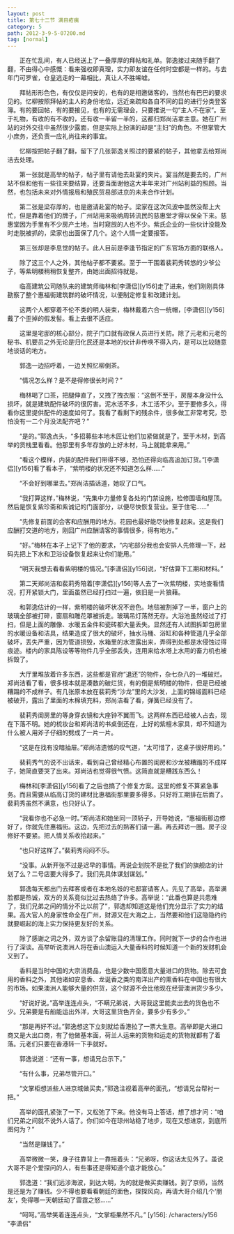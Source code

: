 ```yaml
---
layout: post
title: 第七十二节 满目疮痍
category: 5
path: 2012-3-9-5-07200.md
tag: [normal]
---
```


　　正在忙乱间，有人已经送上了一叠厚厚的拜帖和礼单。郭逸接过来随手翻了翻，不由得心中感慨：看来强权即真理，实力即友谊在任何时空都是一样的。与去年门可罗雀，仓皇逃走的一幕相比，真让人不胜唏嘘。

　　拜帖形形色色，有仅仅是问安的，也有的是相邀做客的，当然也有巴巴的要求见的。忆柳按照拜帖的主人的身份地位，远近亲疏和各自不同的目的进行分类登客簿。有的要回帖，有的要接见，也有的无需理会，只要推说一句“主人不在家”。至于礼物，有收的有不收的，还有收一半留一半的，这都归郑尚洁拿主意。她在广州站的对外交往中虽然很少露面，但是实际上扮演的却是“主妇”的角色。不但掌管大小庶务，还负责一应礼尚往来的事宜。

　　忆柳按把帖子翻了翻，留下了几张郭逸关照过的要紧的帖子，其他拿去给郑尚洁去处理。

　　第一张就是高举的帖子，帖子里有请他去赴宴的夹片。宴当然是要去的，广州站不但和他有一些往来要结算，还要当面谢他这大半年来对广州站利益的照顾。当然，也包括未来对外情报局和殖民贸易部进京的未来合作计划。

　　第二张是梁存厚的，也是邀请赴宴的帖子。梁家在这次风波中虽然没帮上大忙，但是靠着他们的牌子，广州站用来吸纳周转流民的慈惠堂才得以保全下来。慈惠堂因为手里有不少房产土地，当时窥觊的人也不少。紫氏企业的一些伙计没能及时走脱被抓的，梁家也出面保了几个。这个人情一定要报答。

　　第三张却是李息觉的帖子。此人目前是李逢节指定的广东官场方面的联络人。

　　除了这三个人之外，其他帖子都不要紧。至于一干围着裴莉秀转悠的少爷公子，等紫明楼稍稍恢复整齐，由她出面招待就是。

　　临高建筑公司随队来的建筑师梅林和[李潇侣][y156]走了进来，他们刚刚具体勘察了整个惠福街建筑群的破坏情况，以便制定修复和改建计划。

　　这两个人都穿着不伦不类的明人装束，梅林戴着六合一统帽，[李潇侣][y156]戴了个歪掉的假发髻。看上去很不适应。

　　这里是宅邸的核心部分，院子门口就有政保人员进行关防。除了元老和元老的秘书、机要员之外无论是归化民还是本地的伙计非传唤不得入内，是可以比较随意地谈话的地方。

　　郭逸一边招呼着，一边关照忆柳倒茶。

　　“情况怎么样？是不是得修很长时间？”

　　梅林喝了口茶，把腿伸直了，又拽了拽衣服：“这倒不至于，房屋本身没什么损坏，就是建筑配件破坏的很厉害。泥水活不多，木工活不少。至于要修多久，得看你这里提供配件的速度如何了。我看了看剩下的残余件，很多做工非常考究，恐怕没有一二个月没法配齐吧？”

　　“是的。”郭逸点头，“多招募些本地木匠让他们加紧做就是了。至于木材，到高举的货栈里看看。他那里有多年存放的上好木材，马上就能拿来用。”

　　“看这个模样，内装的配件我们带得不够，恐怕还得向临高追加订货。”[李潇侣][y156]看了看本子，“紫明楼的状况还不知道怎么样……”

　　“不会好到哪里去。”郑尚洁插话道，她叹了口气。

　　“我打算这样，”梅林说，“先集中力量修复各处的门禁设施，检修围墙和屋顶。然后是恢复紫珍斋和紫诚记的门面部分，以便尽快恢复营业。至于住宅……”

　　“先修复前面的会客和应酬用的地方。花园也最好能尽快修复起来。这是我们应酬打交道的地方，刚回广州应酬请客的事情很多，得有地方。”

　　“好。”梅林在本子上记下了他的要求，“内宅部分我也会安排人先修理一下，起码先把上下水和卫浴设备恢复起来让你们能用。”

　　“明天我想去看看紫明楼的情况。”[李潇侣][y156]说，“好估算下工期和材料。”

　　第二天郑尚洁和裴莉秀陪着[李潇侣][y156]等人去了一次紫明楼，实地查看情况，打开紧锁大门，里面虽然已经打扫过一遍，依旧是一片狼藉。

　　和郭逸估计的一样，紫明楼的破坏状况不逊色。地毯被割掉了一半，窗户上的玻璃全部被打碎，窗扇和雕花罩被拆走。玻璃吊灯荡然无存。大浴池虽然经过了打扫，但是上面的雕像、水暖五金件和瓷砖都大量丢失。显然还有人试图拆卸包房里的水暖设备和洁具，结果造成了很大的破坏，抽水马桶、浴缸和各种管道几乎全部破坏，丢失严重，因为管道损毁，水箱里的水泄露出来，弄得到处都是水侵蚀过得痕迹。楼内的家具陈设等等物件几乎全部丢失，连用来给水塔上水用的畜力机也被拆毁了。

　　大厅里堆放着许多东西，这些都是官府“退还”的物件，杂七杂八的一堆破烂。郑尚洁看了看，很多根本就是凑数的破烂货，有的倒是紫明楼的物件，但是已经被糟蹋的不成样子。有几张原本放在裴莉秀“沙龙”里的大沙发，上面的锦缎面料已经被破开，露出了里面的木棉填充料，郑尚洁看了看，弹簧已经没有了。

　　裴莉秀闺房里的等身穿衣镜和大座钟不翼而飞。这两样东西已经被人占去，现在下落不明。她的梳妆台和郑尚洁的书桌倒还在，上好的紫檀木家具，却不知道为什么被人用斧子仔细的劈成了一片一片。

　　“这是在找有没暗抽屉。”郑尚洁遗憾的叹气道，“太可惜了，这桌子很好用的。”

　　裴莉秀气的说不出话来，看到自己曾经精心布置的闺房和沙龙被糟蹋的不成样子，她简直要哭了出来。郑尚洁也觉得很气愤。这简直就是糟践东西么！

　　梅林和[李潇侣][y156]看了之后也搞了个修复方案。这里的修复不算紧急事务。而且需要从临高订货的建材比惠福街那里要多得多。只好将工期排在后面了。裴莉秀虽然不满意，也只好认了。

　　“我看你也不必急一时。”郑尚洁和她坐同一顶轿子，开导她说，“惠福街那边修好了，你就先住惠福街。这边，先把过去的熟客们请一遍。再去拜访一圈。房子没修好不要紧。把人情关系收拾起来。”

　　“也只好这样了。”裴莉秀闷闷不乐。

　　“没事。从新开张不过是迟早的事情。再说企划院不是批了我们的旗舰店的计划了么？二号店要大得多了。我们先具体谋划谋划。”

　　郭逸每天都出门去拜客或者在本地名妓的宅邸宴请客人。先见了高举，高举满脸都是热诚，双方的关系竟似比过去热络了许多。高举说：“此番也算是共患难了，我们兄弟之间的情分不比以前了”，郭逸却知道这是他们充分显示了实力的结果。高大官人的身家性命全在广州，财源又在大海之上，当然要和他们这隐隐约约就要崛起的海上实力保持更友好的关系。

　　除了感谢之词之外，双方谈了余留账目的清理工作。同时就下一步的合作也进行了深谈。高举听说澳洲人将在香山澳运入大量香料的时候知道一个新的发财机会又到了。

　　香料是当时中国的大宗消费品，也是少数中国愿意大量进口的货物。除去可食用的香料之外，其他诸如安息香、龙诞香之类的南洋出产的熏香料在中国也有很大的市场。如果澳洲人能够大量的供货，这个财源不会比他现在经营澳洲货少多少。

　　“好说好说。”高举连连点头，“不瞒兄弟说，大哥我这里能卖出去的货色也不少。兄弟要是有船能运出外洋，大哥这里货色齐全，要多少有多少。”

　　“那是再好不过。”郭逸想这下立刻就给香港拉了一票大生意。高举即是大进口商又是大出口商，有了他做基本面，荷兰人运来的货物和运走的货物就都有了着落。元老们只要在香港转一下手就好。

　　郭逸说道：“还有一事，想请兄台示下。”

　　“有什么事，兄弟尽管开口。”

　　“文掌柜想派些人进京城做买卖，”郭逸注视着高举的面孔，“想请兄台帮衬一把。”

　　高举的面孔紧张了一下，又松弛了下来。他没有马上答话，想了想才问：“咱们兄弟之间就不说外人话了。你们如今在琼州站稳了地步，现在又想进京，到底所图何为？”

　　“当然是赚钱了。”

　　高举微微一笑，身子往靠背上一靠摇着头：“兄弟呀，你这话太见外了。虽说大哥不是个爱探问的人，有些事还是得知道个底才能放心。”

　　郭逸道：“我们远涉海波，到达大明，为的就是做买卖赚钱。到了京师，当然是还是为了赚钱。少不得也要看看朝廷的面色，探探风向，再请大哥介绍几个‘朋友’，免得哪一天朝廷动了雷霆之怒……”

　　“呵呵。”高举笑着连连点头，“文掌柜果然不凡。”
[y156]: /characters/y156 "李潇侣"

